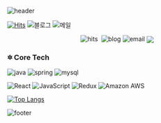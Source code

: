 ![header](https://capsule-render.vercel.app/api?type=wave&color=AAABD3&height=200&section=header&text=🔅&nbsp;LEE&nbsp;JI&nbsp;UN&nbsp;💞&fontColor=383A3F&fontSize=52&&animation=blink)

[![Hits](https://hits.seeyoufarm.com/api/count/incr/badge.svg?url=https%3A%2F%2Fgithub.com%2Fwldnswldnswl&count_bg=%23141321&title_bg=%236C49B8&icon=&icon_color=%23E7E7E7&title=hits&edge_flat=false)](https://hits.seeyoufarm.com)&nbsp;![블로그](https://img.shields.io/badge/-Tech%20Blog-6C49B8?logo=Bloglovin&link=https://blog.naver.com/wldnswldnswl)&nbsp;![메일](https://img.shields.io/badge/-Gmail-d93a7c?logo=Gmail?link=mailto:jiunlee97@gmail.com)

<p align="center">
    <img src = "https://hits.seeyoufarm.com/api/count/incr/badge.svg?url=https%3A%2F%2Fgithub.com%2Fwldnswldnswl&count_bg=%23141321&title_bg=%236C49B8&icon=&icon_color=%23E7E7E7&title=hits&edge_flat=false"
         alt="hits" />&nbsp;
    <img src="https://img.shields.io/badge/-Tech%20Blog-6C49B8?logo=Bloglovin&link=https://blog.naver.com/wldnswldnswl" alt="blog"/>
    <img src="https://img.shields.io/badge/-Gmail-d93a7c?logo=Gmail?link=mailto:jiunlee97@gmail.com" alt="email"/>
    <img align="center" src = "https://github-readme-stats.vercel.app/api?theme=radical&&username=wldnswldnswl" />
</p>

### 🔯️ Core Tech
![java](https://img.shields.io/badge/-Java-007396?logo=Java)&nbsp;![spring](https://img.shields.io/badge/-SpringBoot-6DB33F?logo=Spring)&nbsp;![mysql](https://img.shields.io/badge/-MySQL-4479A1?style=flat&logo=MySQL)

![React](https://img.shields.io/badge/-React-61dafb?logo=React)&nbsp;![JavaScript](https://img.shields.io/badge/-JavaScript-f7df1e?logo=JavaScript)&nbsp;![Redux](https://img.shields.io/badge/-Redux-764abc?logo=Redux)&nbsp;![Amazon AWS](https://img.shields.io/badge/-Amazon&nbsp;AWS-232f3e?style=flat&logo=Amazon)


[![Top Langs](https://github-readme-stats.vercel.app/api/top-langs/?username=wldnswldnswl&layout=compact)](https://github.com/wldnswldnswl/github-readme-stats)

 
![footer](https://capsule-render.vercel.app/api?type=Rect&color=353866&height=20&section=footer)


